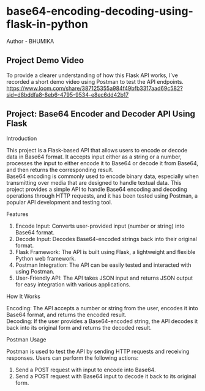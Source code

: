# base64-encoding-decoding-using-flask-in-python
Author - BHUMIKA
<br>
## Project Demo Video
To provide a clearer understanding of how this Flask API works, I’ve recorded a short demo video using Postman to test the API endpoints.
<br>
https://www.loom.com/share/387125355a984f49bfb3317aad69c582?sid=d8bddfa8-8eb6-4795-9534-e8ec6dd42b17

## Project: Base64 Encoder and Decoder API Using Flask

Introduction
<br>

This project is a Flask-based API that allows users to encode or decode data in Base64 format. It accepts input either as a string or a number, processes the input to either encode it to Base64 or decode it from Base64, and then returns the corresponding result.
<br>
Base64 encoding is commonly used to encode binary data, especially when transmitting over media that are designed to handle textual data. This project provides a simple API to handle Base64 encoding and decoding operations through HTTP requests, and it has been tested using Postman, a popular API development and testing tool.


Features
<br>
1. Encode Input: Converts user-provided input (number or string) into Base64 format.
2. Decode Input: Decodes Base64-encoded strings back into their original format.
3. Flask Framework: The API is built using Flask, a lightweight and flexible Python web framework.
4. Postman Integration: The API can be easily tested and interacted with using Postman.
5. User-Friendly API: The API takes JSON input and returns JSON output for easy integration with various applications.

How It Works
<br>

Encoding: The API accepts a number or string from the user, encodes it into Base64 format, and returns the encoded result.
<br>
Decoding: If the user provides a Base64-encoded string, the API decodes it back into its original form and returns the decoded result.


Postman Usage
<br>

Postman is used to test the API by sending HTTP requests and receiving responses. Users can perform the following actions:

1. Send a POST request with input to encode into Base64.
2. Send a POST request with Base64 input to decode it back to its original form.

